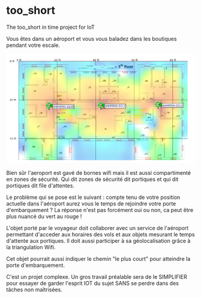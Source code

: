 # too_short
The too_short in time project for IoT

Vous êtes dans un aéroport et vous vous baladez dans les boutiques pendant votre escale.

![Airport](geoloc.png)

Bien sûr l'aeroport est gavé de bornes wifi mais il est aussi compartimenté en zones
de sécurité. Qui dit zones de sécurité dit portiques et qui dit portiques dit file d'attentes.

Le problème qui se pose est le suivant : compte tenu de votre position actuelle dans l'aéroport
aurez vous le temps de rejoindre votre porte d'embarquement ?
La réponse n'est pas forcément oui ou non, ca peut être plus nuancé du vert au rouge !

L'objet porté par le voyageur doit collaborer avec un service de l'aéroport permettant d'acceder 
aux horaires des vols et aux objets mesurant le temps d'attente aux portiques. 
Il doit aussi participer à sa géolocalisation grâce à la triangulation Wifi.

Cet objet pourrait aussi indiquer le chemin "le plus court" pour atteindre la porte d'embarquement.

C'est un projet complexe. Un gros travail préalable sera de le SIMPLIFIER pour essayer de garder l'esprit 
IOT du sujet SANS se perdre dans des tâches non maîtrisées.


